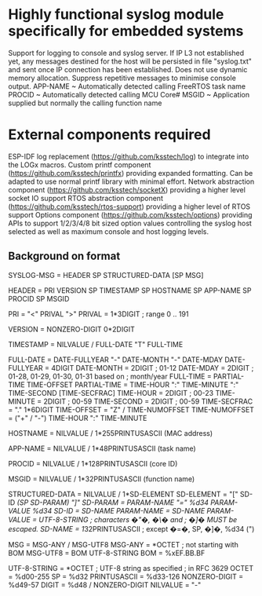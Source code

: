 # Highly functional syslog module specifically for embedded systems

  Support for logging to console and syslog server. If IP L3 not established yet, any messages destined for the host will be persisted in file "syslog.txt" and sent once IP connection has been established.
  Does not use dynamic memory allocation.
  Suppress repetitive messages to minimise console output.
  APP-NAME ~ Automatically detected calling FreeRTOS task name
  PROCID ~ Automatically detected calling MCU Core#
  MSGID ~ Application supplied but normally the calling function name

# External components required

  ESP-IDF log replacement (https://github.com/ksstech/log) to integrate into the LOGx macros.
  Custom printf component (https://github.com/ksstech/printfx) providing expanded formatting. Can be adapted to use normal printf library with minimal effort.
  Network abstraction component (https://github.com/ksstech/socketX) providing a higher level socket IO support
  RTOS abstraction component (https://github.com/ksstech/rtos-support) providing a higher level of RTOS support
  Options component (https://github.com/ksstech/options) providing APIs to support 1/2/3/4/8 bit sized option values controlling the syslog host selected as well as maximum console and host logging levels.

## Background on format
 SYSLOG-MSG = HEADER SP STRUCTURED-DATA [SP MSG]

 HEADER = PRI VERSION SP TIMESTAMP SP HOSTNAME SP APP-NAME SP PROCID SP MSGID

 PRI = "<" PRIVAL ">"
	PRIVAL = 1*3DIGIT ; range 0 .. 191

 VERSION = NONZERO-DIGIT 0*2DIGIT

 TIMESTAMP = NILVALUE / FULL-DATE "T" FULL-TIME

 FULL-DATE =	DATE-FULLYEAR "-" DATE-MONTH "-" DATE-MDAY
				DATE-FULLYEAR = 4DIGIT
				DATE-MONTH = 2DIGIT ; 01-12
				DATE-MDAY = 2DIGIT ; 01-28, 01-29, 01-30, 01-31 based on ; month/year
 FULL-TIME =	PARTIAL-TIME TIME-OFFSET
				PARTIAL-TIME		= TIME-HOUR ":" TIME-MINUTE ":" TIME-SECOND [TIME-SECFRAC]
					TIME-HOUR		= 2DIGIT ; 00-23
					TIME-MINUTE		= 2DIGIT ; 00-59
					TIME-SECOND		= 2DIGIT ; 00-59
					TIME-SECFRAC	= "." 1*6DIGIT
				TIME-OFFSET			= "Z" / TIME-NUMOFFSET
					TIME-NUMOFFSET	= ("+" / "-") TIME-HOUR ":" TIME-MINUTE

 HOSTNAME = NILVALUE / 1*255PRINTUSASCII		(MAC address)

 APP-NAME = NILVALUE / 1*48PRINTUSASCII			(task name)

 PROCID = NILVALUE / 1*128PRINTUSASCII			(core ID)

 MSGID = NILVALUE / 1*32PRINTUSASCII			(function name)

 STRUCTURED-DATA = NILVALUE / 1*SD-ELEMENT
	SD-ELEMENT		= "[" SD-ID *(SP SD-PARAM) "]"
		SD-PARAM	= PARAM-NAME "=" %d34 PARAM-VALUE %d34
		SD-ID		= SD-NAME
		PARAM-NAME	= SD-NAME
		PARAM-VALUE	= UTF-8-STRING ; characters �"�, �\� and ; �]� MUST be escaped.
		SD-NAME		= 1*32PRINTUSASCII ; except �=�, SP, �]�, %d34 (")

 MSG = MSG-ANY / MSG-UTF8
	MSG-ANY		= *OCTET ; not starting with BOM
 	MSG-UTF8	= BOM UTF-8-STRING
		BOM		= %xEF.BB.BF

UTF-8-STRING	= *OCTET ; UTF-8 string as specified ; in RFC 3629
	OCTET		= %d00-255
 SP				= %d32
 PRINTUSASCII	= %d33-126
 NONZERO-DIGIT	= %d49-57
 DIGIT			= %d48 / NONZERO-DIGIT
 NILVALUE		= "-"
